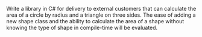 Write a library in C# for delivery to external customers that can calculate the area of a circle by radius and a triangle on three sides. The ease of adding a new shape class and the ability to calculate the area of a shape without knowing the type of shape in compile-time will be evaluated.
